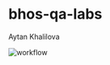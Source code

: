 # bhos-qa-labs
Aytan Khalilova

![workflow](https://github.com/aytankhalilova/bhos-qa-labs/blob/feature/lab1/.github/workflows/wftest.yml/badge.svg)


